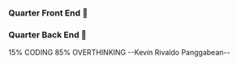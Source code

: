 ### Quarter Front End 👋
### Quarter Back End 👋
15% CODING
85% OVERTHINKING
--Kevin Rivaldo Panggabean--
